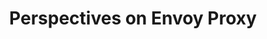 ---
# Accomplishments widget.
widget: "howto"  # Widget name:  common, howto perspective, reading, cd-with-jenkins-and-docker  etc
headless: true  # This file represents a page section.
active: true  # Activate this widget? true/false
weight: 1 # Order that this section will appear.
title: "Perspectives on Envoy Proxy"
subtitle: ""

# Date format
date_format: "Jan 2006"

# Accomplishments.
#   Add/remove as many `[[item]]` blocks below as you like.
#   `title`, `organization` and `date_start` are the required parameters.
#   Leave other parameters empty if not required.
#   Begin/end multi-line descriptions with 3 quotes `"""`.
item:
smallItem: 
 - title: "Getting Edgy: What is Envoy Proxy?"
   summary: "blog.getambassador.io"
   linkText: ""
   linkUrl: "https://blog.getambassador.io/what-is-envoy-proxy-eeb1f7316ce7"
   openNewWindow: 
   image: "https://res.cloudinary.com/agile-seo/image/fetch/w_62,dpr_1.0,d_blank_am8gzx.png/https%3A%2F%2Flogo.clearbit.com%2Fblog.getambassador.io%3Fsize%3D250"  
 - title: "Envoy Service Mesh Proxy and Microservices"
   summary: "sweetcode.io"
   linkText: ""
   linkUrl: "https://sweetcode.io/envoy-service-mesh-proxy-microservices"
   openNewWindow: 
   image: "https://res.cloudinary.com/agile-seo/image/fetch/w_62,dpr_1.0,d_blank_am8gzx.png/https%3A%2F%2Flogo.clearbit.com%2Fsweetcode.io%3Fsize%3D250" 
 - title: "Envoy Proxy Basics"
   summary: "jvns.ca"
   linkText: ""
   linkUrl: "https://jvns.ca/blog/2018/10/27/envoy-basics/"
   openNewWindow: 
   image: "https://res.cloudinary.com/agile-seo/image/fetch/w_62,dpr_1.0,d_blank_am8gzx.png/https%3A%2F%2Flogo.clearbit.com%2Fjvns.ca%3Fsize%3D250" 
 - title: "The Envoy Proxy Finds a Home at the CNCF"
   summary: "thenewstack.io"
   linkText: ""
   linkUrl: "https://thenewstack.io/the-envoy-proxy-finds-a-home-at-the-cncf-amazon-web-services/"
   openNewWindow: 
   image: "https://res.cloudinary.com/agile-seo/image/fetch/w_62,dpr_1.0,d_blank_am8gzx.png/https%3A%2F%2Flogo.clearbit.com%2Fthenewstack.io%3Fsize%3D250" 
 - title: "Using a Kotlin-based gRPC API with Envoy Proxy for Server-Side Load Balancing"
   summary: "developers.redhat.com"
   linkText: ""
   linkUrl: "https://developers.redhat.com/blog/2018/12/24/using-a-kotlin-based-grpc-api-with-envoy-proxy-for-server-side-load-balancing/"
   openNewWindow: 
   image: "https://res.cloudinary.com/agile-seo/image/fetch/w_62,dpr_1.0,d_blank_am8gzx.png/https%3A%2F%2Flogo.clearbit.com%2Fdevelopers.redhat.com%3Fsize%3D250" 
 - title: "Consul vs. Envoy and Other Proxies"
   summary: "consul.io"
   linkText: ""
   linkUrl: "https://www.consul.io/intro/vs/proxies.html"
   openNewWindow: 
   image: "https://res.cloudinary.com/agile-seo/image/fetch/w_62,dpr_1.0,d_blank_am8gzx.png/https%3A%2F%2Flogo.clearbit.com%2Fconsul.io%3Fsize%3D250" 
---